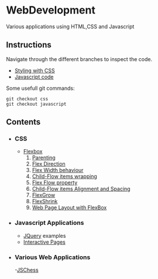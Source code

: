 # WebDevelopment
Various applications using HTML,CSS and Javascript

## Instructions

<p>Navigate through the different branches to
inspect the code.</p>

* [Styling with CSS](https://github.com/Verg84/WebDevelopment/tree/css)
* [Javascript code](https://github.com/Verg84/WebDevelopment/tree/javascript)


Some usefull git commands:
```
git checkout css
git checkout javascript
```

## Contents

- ### CSS
  - [Flexbox](https://github.com/Verg84/WebDevelopment/tree/css/Flexbox)
    1. [Parenting](https://github.com/Verg84/WebDevelopment/tree/css/Flexbox/001_FlexboxParenting)
    2. [Flex Direction](https://github.com/Verg84/WebDevelopment/tree/css/Flexbox/002_FlexFlow_Direction)
    3. [Flex Width behaviour](https://github.com/Verg84/WebDevelopment/tree/css/Flexbox/003_FlexWidth_Behaviour)
    4. [Child-Flow items wrapping](https://github.com/Verg84/WebDevelopment/tree/css/Flexbox/004_ChildFlexItem_Wrapping)
    5. [Flex Flow property](https://github.com/Verg84/WebDevelopment/tree/css/Flexbox/005_FlexFlow_Property)
    6. [Child-Flow items Alignment and Spacing](https://github.com/Verg84/WebDevelopment/tree/css/Flexbox/006_ChildFlexItems_Alignment-Spacing)
    7. [FlexGrow](https://github.com/Verg84/WebDevelopment/tree/css/Flexbox/007_FlexGrow)
    8. [FlexShrink](https://github.com/Verg84/WebDevelopment/tree/css/Flexbox/008_FlexShrink)
    9. [Web Page Layout with FlexBox](https://github.com/Verg84/WebDevelopment/tree/css/Flexbox/009_FlexBoxPageWebPageLayout)

- ### Javascript Applications
  - [JQuery](https://github.com/Verg84/WebDevelopment/tree/javascript/JQuery) examples
  - [Interactive Pages](https://github.com/Verg84/WebDevelopment/tree/javascript/InteractivePages)

- ### Various Web Applications
  -[JSChess](https://github.com/JoachimDunkel/JSChess) 
   
